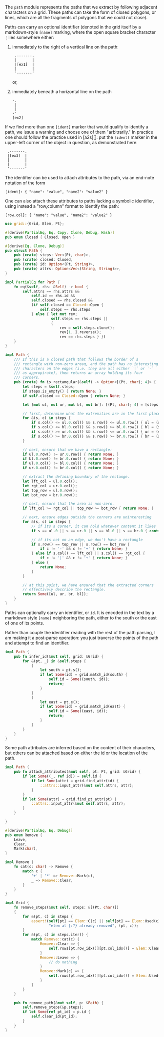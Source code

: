 The `path` module represents the paths that we extract by following
adjacent characters on a grid. These paths can take the form of closed
polygons, or lines, which are all the fragments of polygons that we
could not close).

Paths can carry an optional identifier (denoted in the grid itself by
a markdown-style `[name]` marking, where the open square bracket
character `[` lies somewhere either:

 1. immediately to the right of a vertical line on the path:

    ```
     .-------.
     |       |
     |[ex1]  |
     |       |
     '-------'
    ```

    or,

 2. immediately beneath a horizontal line on the path

    ```
    -.
     |
     |
    -'
    [ex2]
    ```

If we find more than one `[ident]` marker that would qualify to
identify a path, we issue a warning and choose one of them
"arbitrarily." In practice one should follow the practice used
in [a2s][]: put the `[ident]` marker in the upper-left corner
of the object in question, as demonstrated here:

```
 .-------.
 |[ex3]  |
 |       |
 |       |
 '-------'
```

The identifier can be used to attach attributes to the
path, via an end-note notation of the form

```
[ident]: { "name": "value", "name2": "value2" }
```

One can also attach these attributes to paths lacking
a symbolic identifier, using instead a "row,column"
format to identify the path:

```
[row,col]: { "name": "value", "name2": "value2" }
```

```rust
use grid::{Grid, Elem, Pt};

#[derive(PartialEq, Eq, Copy, Clone, Debug, Hash)]
pub enum Closed { Closed, Open }

#[derive(Eq, Clone, Debug)]
pub struct Path {
    pub (crate) steps: Vec<(Pt, char)>,
    pub (crate) closed: Closed,
    pub (crate) id: Option<(Pt, String)>,
    pub (crate) attrs: Option<Vec<(String, String)>>,
}

impl PartialEq for Path {
    fn eq(&self, rhs: &Self) -> bool {
        self.attrs == rhs.attrs &&
            self.id == rhs.id &&
            self.closed == rhs.closed &&
            (if self.closed == Closed::Open {
                self.steps == rhs.steps
            } else { let mut rev;
                     self.steps == rhs.steps ||
                     {
                         rev = self.steps.clone();
                         rev[1..].reverse();
                         rev == rhs.steps } })
    }
}

impl Path {
    /// If this is a closed path that follows the border of a
    /// rectangle with non-zero areaq, and the path has no interesting
    /// characters on the edges (i.e. they are all either `|` or `-`
    /// as appropirate), then returns an array holding its four
    /// corners.
    pub (crate) fn is_rectangular(&self) -> Option<[(Pt, char); 4]> {
        let steps = &self.steps;
        if steps.is_empty() { return None; }
        if self.closed == Closed::Open { return None; }

        let [mut ul, mut ur, mut bl, mut br]: [(Pt, char); 4] = [steps[0], steps[0], steps[0], steps[0]];

        // first, determine what the extremities are in the first place.
        for &(s, c) in steps {
            if s.col() <= ul.0.col() && s.row() <= ul.0.row() { ul = (s, c); }
            if s.col() <= bl.0.col() && s.row() >= bl.0.row() { bl = (s, c); }
            if s.col() >= ur.0.col() && s.row() <= ur.0.row() { ur = (s, c); }
            if s.col() >= br.0.col() && s.row() >= br.0.row() { br = (s, c); }
        }

        // next, ensure that we have a rectangle:
        if ul.0.row() != ur.0.row() { return None; }
        if bl.0.row() != br.0.row() { return None; }
        if ul.0.col() != bl.0.col() { return None; }
        if ur.0.col() != br.0.col() { return None; }

        // extract the defining boundary of the rectange.
        let lft_col = ul.0.col();
        let rgt_col = ur.0.col();
        let top_row = ul.0.row();
        let bot_row = br.0.row();

        // next, ensure that the area is non-zero.
        if lft_col >= rgt_col || top_row >= bot_row { return None; }

        // next, ensure edges outside the corners are uninteresting
        for &(s, c) in steps {
            // if its a corner, it can hold whatever content it likes
            if s == ul.0 || s == ur.0 || s == bl.0 || s == br.0 { continue; }

            // if its not on an edge, we don't have a rectangle
            if s.row() == top_row || s.row() == bot_row {
                if c != '-' && c != '+' { return None; }
            } else if s.col() == lft_col || s.col() == rgt_col {
                if c != '|' && c != '+' { return None; }
            } else {
                return None; 
            }
        }

        // at this point, we have ensured that the extracted corners
        // effectively describe the rectangle.
        return Some([ul, ur, br, bl]);
    }
}
```

Paths can optionally carry an identifier, or `id`. It is encoded in
the text by a markdown style `[name]` neighboring the path, either to
the south or the east of one of its points.

Rather than couple the identifier reading with the rest of the path
parsing, I am making it a post-parse operation: you just traverse
the points of the path and attempt to find an identifier.

```rust
impl Path {
    pub fn infer_id(&mut self, grid: &Grid) {
        for &(pt, _) in &self.steps {
            {
                let south = pt.s();
                if let Some(id) = grid.match_id(south) {
                    self.id = Some((south, id));
                    return;
                }
            }
            {
                let east = pt.e();
                if let Some(id) = grid.match_id(east) {
                    self.id = Some((east, id));
                    return;
                }
            }
        }
    }
}
```

Some path attributes are inferred based on the content of their characters,
but others can be attached based on either the id or the location
of the path.

```rust
impl Path {
    pub fn attach_attributes(&mut self, pt: Pt, grid: &Grid) {
        if let Some((_, ref id)) = self.id {
            if let Some(attr) = grid.find_attr(id) {
                ::attrs::input_attr(&mut self.attrs, attr);
            }
        }
        if let Some(attr) = grid.find_pt_attr(pt) {
            ::attrs::input_attr(&mut self.attrs, attr);
        }
    }

}

#[derive(PartialEq, Eq, Debug)]
pub enum Remove {
    Leave,
    Clear,
    Mark(char),
}

impl Remove {
    fn cat(c: char) -> Remove {
        match c {
            '+' | '*' => Remove::Mark(c),
            _ => Remove::Clear,
        }
    }
}

impl Grid {
    fn remove_steps(&mut self, steps: &[(Pt, char)])
    {
        for &(pt, c) in steps {
            assert!(self[pt] == Elem::C(c) || self[pt] == Elem::Used(c),
                    "elem at {:?} already removed", (pt, c));
        }
        for &(pt, c) in steps.iter() {
            match Remove::cat(c) {
                Remove::Clear => {
                    self.rows[pt.row_idx()][pt.col_idx()] = Elem::Clear;
                }
                Remove::Leave => {
                    // do nothing
                }
                Remove::Mark(c) => {
                    self.rows[pt.row_idx()][pt.col_idx()] = Elem::Used(c);
                }
            }
        }
    }

    pub fn remove_path(&mut self, p: &Path) {
        self.remove_steps(&p.steps);
        if let Some(ref pt_id) = p.id {
            self.clear_id(pt_id);
        }
    }
}
```
